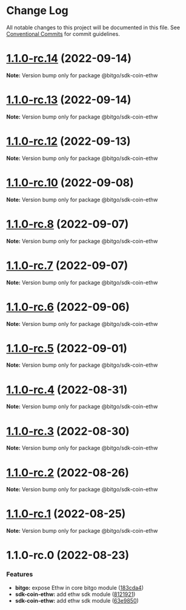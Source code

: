 # Change Log

All notable changes to this project will be documented in this file.
See [Conventional Commits](https://conventionalcommits.org) for commit guidelines.

# [1.1.0-rc.14](https://github.com/BitGo/BitGoJS/compare/@bitgo/sdk-coin-ethw@1.1.0-rc.13...@bitgo/sdk-coin-ethw@1.1.0-rc.14) (2022-09-14)

**Note:** Version bump only for package @bitgo/sdk-coin-ethw





# [1.1.0-rc.13](https://github.com/BitGo/BitGoJS/compare/@bitgo/sdk-coin-ethw@1.1.0-rc.12...@bitgo/sdk-coin-ethw@1.1.0-rc.13) (2022-09-14)

**Note:** Version bump only for package @bitgo/sdk-coin-ethw





# [1.1.0-rc.12](https://github.com/BitGo/BitGoJS/compare/@bitgo/sdk-coin-ethw@1.1.0-rc.11...@bitgo/sdk-coin-ethw@1.1.0-rc.12) (2022-09-13)

**Note:** Version bump only for package @bitgo/sdk-coin-ethw





# [1.1.0-rc.10](https://github.com/BitGo/BitGoJS/compare/@bitgo/sdk-coin-ethw@1.1.0-rc.9...@bitgo/sdk-coin-ethw@1.1.0-rc.10) (2022-09-08)

**Note:** Version bump only for package @bitgo/sdk-coin-ethw





# [1.1.0-rc.8](https://github.com/BitGo/BitGoJS/compare/@bitgo/sdk-coin-ethw@1.1.0-rc.7...@bitgo/sdk-coin-ethw@1.1.0-rc.8) (2022-09-07)

**Note:** Version bump only for package @bitgo/sdk-coin-ethw





# [1.1.0-rc.7](https://github.com/BitGo/BitGoJS/compare/@bitgo/sdk-coin-ethw@1.1.0-rc.6...@bitgo/sdk-coin-ethw@1.1.0-rc.7) (2022-09-07)

**Note:** Version bump only for package @bitgo/sdk-coin-ethw





# [1.1.0-rc.6](https://github.com/BitGo/BitGoJS/compare/@bitgo/sdk-coin-ethw@1.1.0-rc.5...@bitgo/sdk-coin-ethw@1.1.0-rc.6) (2022-09-06)

**Note:** Version bump only for package @bitgo/sdk-coin-ethw





# [1.1.0-rc.5](https://github.com/BitGo/BitGoJS/compare/@bitgo/sdk-coin-ethw@1.1.0-rc.4...@bitgo/sdk-coin-ethw@1.1.0-rc.5) (2022-09-01)

**Note:** Version bump only for package @bitgo/sdk-coin-ethw





# [1.1.0-rc.4](https://github.com/BitGo/BitGoJS/compare/@bitgo/sdk-coin-ethw@1.1.0-rc.3...@bitgo/sdk-coin-ethw@1.1.0-rc.4) (2022-08-31)

**Note:** Version bump only for package @bitgo/sdk-coin-ethw





# [1.1.0-rc.3](https://github.com/BitGo/BitGoJS/compare/@bitgo/sdk-coin-ethw@1.1.0-rc.2...@bitgo/sdk-coin-ethw@1.1.0-rc.3) (2022-08-30)

**Note:** Version bump only for package @bitgo/sdk-coin-ethw





# [1.1.0-rc.2](https://github.com/BitGo/BitGoJS/compare/@bitgo/sdk-coin-ethw@1.1.0-rc.1...@bitgo/sdk-coin-ethw@1.1.0-rc.2) (2022-08-26)

**Note:** Version bump only for package @bitgo/sdk-coin-ethw





# [1.1.0-rc.1](https://github.com/BitGo/BitGoJS/compare/@bitgo/sdk-coin-ethw@1.1.0-rc.0...@bitgo/sdk-coin-ethw@1.1.0-rc.1) (2022-08-25)

**Note:** Version bump only for package @bitgo/sdk-coin-ethw





# 1.1.0-rc.0 (2022-08-23)


### Features

* **bitgo:** expose Ethw in core bitgo module ([183cda4](https://github.com/BitGo/BitGoJS/commit/183cda433f8c683722843e2c30bf46101a1cd677))
* **sdk-coin-ethw:** add ethw sdk module ([8121921](https://github.com/BitGo/BitGoJS/commit/812192168b07327458518ce438b6cdfd14db6a89))
* **sdk-coin-ethw:** add ethw sdk module ([63e9850](https://github.com/BitGo/BitGoJS/commit/63e9850c27039d1b614d14426a1d9b090d454b76))

